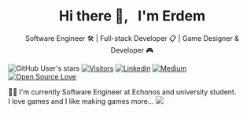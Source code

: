 <h1 align='center'>Hi there 👋, &nbsp; I'm Erdem</h1>
<p align='center'>Software Engineer 🛠 | Full-stack Developer 📋 | Game Designer & Developer 🎮 </p>

<!-- Badges -->
![GitHub User's stars](https://img.shields.io/github/stars/ecamlioglu?affiliations=OWNER&style=social)
[![Visitors](https://visitor-badge.glitch.me/badge?page_id=ecamlioglu.visitor-badge)](https://github.com/ecamlioglu)
[![Linkedin](https://img.shields.io/badge/Erdem%20%C3%87aml%C4%B1o%C4%9Flu-blue?style=flat&logo=linkedin&logoColor=white)](https://www.linkedin.com/in/ecamlioglu)
[![Medium](https://img.shields.io/badge/Medium-12100E?style=flat&logo=medium&logoColor=white)](https://medium.com/@ecamlioglu)
[![Open Source Love](https://badges.frapsoft.com/os/v2/open-source.svg?v=103)](https://github.com/ecamlioglu)

<p align='left'> 👨‍💻 I'm currently Software Engineer at Echonos and university student. <br> I love games and I like making games more... <img src="https://img.shields.io/badge/XBOX-%23107C10.svg?&style=flat&logo=xbox&logoColor=white"/> </p>
